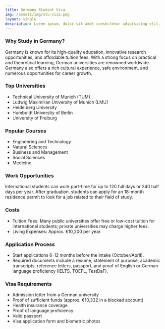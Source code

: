 ```yaml
---
title: Germany Student Visa
img: /assets/img/stu-visa.png
layout: single
description: Lorem ipsum, dolor sit amet consectetur adipisicing elit. Aliquid quasi similique totam, molestias necessitatibus rem dignissimos reprehenderit facilis laborum qui.
---
```




### Why Study in Germany?

Germany is known for its high-quality education, innovative research opportunities, and affordable tuition fees. With a strong focus on practical and theoretical learning, German universities are renowned worldwide. Germany also offers a rich cultural experience, safe environment, and numerous opportunities for career growth.



### Top Universities

- Technical University of Munich (TUM)
- Ludwig Maximilian University of Munich (LMU)
- Heidelberg University
- Humboldt University of Berlin
- University of Freiburg



### Popular Courses

- Engineering and Technology
- Natural Sciences
- Business and Management
- Social Sciences
- Medicine



### Work Opportunities

International students can work part-time for up to 120 full days or 240 half days per year. After graduation, students can apply for an 18-month residence permit to look for a job related to their field of study.

### Costs

- Tuition Fees: Many public universities offer free or low-cost tuition for international students; private universities may charge higher fees.
- Living Expenses: Approx. €10,200 per year



### Application Process

- Start applications 6-12 months before the intake (October/April).
- Required documents include a resume, statement of purpose, academic transcripts, reference letters, passport, and proof of English or German language proficiency (IELTS, TOEFL, TestDaF).



### Visa Requirements

- Admission letter from a German university
- Proof of sufficient funds (approx. €10,332 in a blocked account)
- Health insurance coverage
- Proof of language proficiency
- Valid passport
- Visa application form and biometric photos
